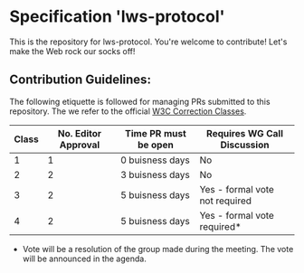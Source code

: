# Specification 'lws-protocol'

This is the repository for lws-protocol. You're welcome to contribute! Let's make the Web rock our socks
off!

## Contribution Guidelines:

The following etiquette is followed for managing PRs submitted to this repository. The we refer to the official [W3C Correction Classes](https://www.w3.org/policies/process/#correction-classes).

| Class | No. Editor Approval | Time PR must be open | Requires WG Call Discussion     |
| ----- | ------------------- | -------------------- | ---------------------------     |
| 1     | 1                   | 0 buisness days      | No                              |
| 2     | 2                   | 3 buisness days      | No                              |
| 3     | 2                   | 5 buisness days      | Yes - formal vote not required  |
| 4     | 2                   | 5 buisness days      | Yes - formal vote required*     |   

* Vote will be a resolution of the group made during the meeting. The vote will be announced in the agenda.

